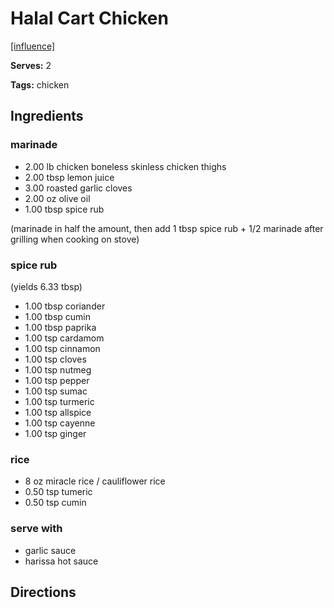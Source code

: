 # Halal Cart Chicken

[[influence]](https://www.reddit.com/r/seriouseats/comments/86zdx9/dont_make_the_halal_cart_chicken_and_rice/)

**Serves:** 2

**Tags:** chicken

## Ingredients

### marinade 

* 2.00 lb chicken boneless skinless chicken thighs
* 2.00 tbsp lemon juice
* 3.00 roasted garlic cloves
* 2.00 oz olive oil
* 1.00 tbsp spice rub

(marinade in half the amount, then add 1 tbsp spice rub + 1/2 marinade after grilling when cooking on stove)

### spice rub

(yields 6.33 tbsp)

* 1.00 tbsp coriander
* 1.00 tbsp cumin
* 1.00 tbsp paprika
* 1.00 tsp cardamom
* 1.00 tsp cinnamon
* 1.00 tsp cloves
* 1.00 tsp nutmeg
* 1.00 tsp pepper
* 1.00 tsp sumac
* 1.00 tsp turmeric
* 1.00 tsp allspice
* 1.00 tsp cayenne
* 1.00 tsp ginger

### rice

* 8 oz miracle rice / cauliflower rice
* 0.50 tsp tumeric
* 0.50 tsp cumin

### serve with
* garlic sauce
* harissa hot sauce

## Directions
